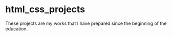 # html_css_projects
These projects are my works that I have prepared since the beginning of the education.
